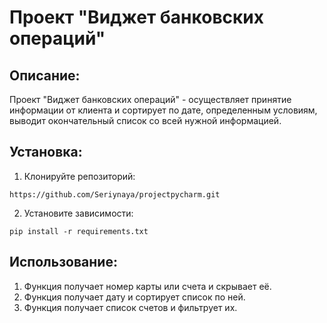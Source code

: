 # Проект "Виджет банковских операций"
## Описание:
Проект "Виджет банковских операций" - осуществляет принятие информации от клиента
и сортирует по дате, определенным условиям, выводит окончательный список со всей 
нужной информацией.
## Установка:
1. Клонируйте репозиторий:
```
https://github.com/Seriynaya/projectpycharm.git
```

2. Установите зависимости:
```
pip install -r requirements.txt
```

## Использование:

1. Функция получает номер карты или счета и скрывает её.
2. Функция получает дату и сортирует список по ней.
3. Функция получает список счетов и фильтрует их.